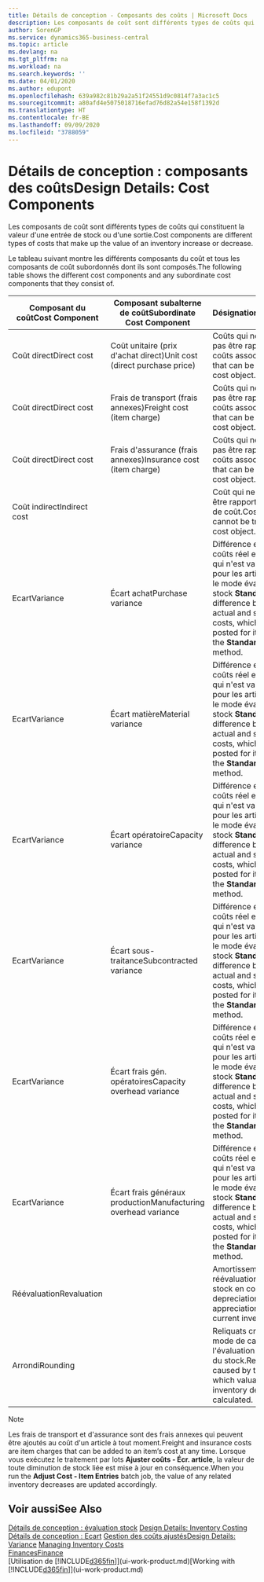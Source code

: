 ```yaml
---
title: Détails de conception - Composants des coûts | Microsoft Docs
description: Les composants de coût sont différents types de coûts qui constituent la valeur d'une entrée de stock ou d'une sortie.
author: SorenGP
ms.service: dynamics365-business-central
ms.topic: article
ms.devlang: na
ms.tgt_pltfrm: na
ms.workload: na
ms.search.keywords: ''
ms.date: 04/01/2020
ms.author: edupont
ms.openlocfilehash: 639a982c81b29a2a51f24551d9c0814f7a3ac1c5
ms.sourcegitcommit: a80afd4e5075018716efad76d82a54e158f1392d
ms.translationtype: HT
ms.contentlocale: fr-BE
ms.lasthandoff: 09/09/2020
ms.locfileid: "3788059"
---
```

# <a name="design-details-cost-components"></a><span data-ttu-id="b7ab1-103">Détails de conception : composants des coûts</span><span class="sxs-lookup"><span data-stu-id="b7ab1-103">Design Details: Cost Components</span></span>
<span data-ttu-id="b7ab1-104">Les composants de coût sont différents types de coûts qui constituent la valeur d'une entrée de stock ou d'une sortie.</span><span class="sxs-lookup"><span data-stu-id="b7ab1-104">Cost components are different types of costs that make up the value of an inventory increase or decrease.</span></span>  

 <span data-ttu-id="b7ab1-105">Le tableau suivant montre les différents composants du coût et tous les composants de coût subordonnés dont ils sont composés.</span><span class="sxs-lookup"><span data-stu-id="b7ab1-105">The following table shows the different cost components and any subordinate cost components that they consist of.</span></span>  

|<span data-ttu-id="b7ab1-106">Composant du coût</span><span class="sxs-lookup"><span data-stu-id="b7ab1-106">Cost Component</span></span>|<span data-ttu-id="b7ab1-107">Composant subalterne de coût</span><span class="sxs-lookup"><span data-stu-id="b7ab1-107">Subordinate Cost Component</span></span>|<span data-ttu-id="b7ab1-108">Désignation</span><span class="sxs-lookup"><span data-stu-id="b7ab1-108">Description</span></span>|  
|--------------------|--------------------------------|---------------------------------------|  
|<span data-ttu-id="b7ab1-109">Coût direct</span><span class="sxs-lookup"><span data-stu-id="b7ab1-109">Direct cost</span></span>|<span data-ttu-id="b7ab1-110">Coût unitaire (prix d'achat direct)</span><span class="sxs-lookup"><span data-stu-id="b7ab1-110">Unit cost (direct purchase price)</span></span>|<span data-ttu-id="b7ab1-111">Coûts qui ne peuvent pas être rapportés à des coûts associés.</span><span class="sxs-lookup"><span data-stu-id="b7ab1-111">Cost that can be traced to a cost object.</span></span>|  
|<span data-ttu-id="b7ab1-112">Coût direct</span><span class="sxs-lookup"><span data-stu-id="b7ab1-112">Direct cost</span></span>|<span data-ttu-id="b7ab1-113">Frais de transport (frais annexes)</span><span class="sxs-lookup"><span data-stu-id="b7ab1-113">Freight cost (item charge)</span></span>|<span data-ttu-id="b7ab1-114">Coûts qui ne peuvent pas être rapportés à des coûts associés.</span><span class="sxs-lookup"><span data-stu-id="b7ab1-114">Cost that can be traced to a cost object.</span></span>|  
|<span data-ttu-id="b7ab1-115">Coût direct</span><span class="sxs-lookup"><span data-stu-id="b7ab1-115">Direct cost</span></span>|<span data-ttu-id="b7ab1-116">Frais d'assurance (frais annexes)</span><span class="sxs-lookup"><span data-stu-id="b7ab1-116">Insurance cost (item charge)</span></span>|<span data-ttu-id="b7ab1-117">Coûts qui ne peuvent pas être rapportés à des coûts associés.</span><span class="sxs-lookup"><span data-stu-id="b7ab1-117">Cost that can be traced to a cost object.</span></span>|  
|<span data-ttu-id="b7ab1-118">Coût indirect</span><span class="sxs-lookup"><span data-stu-id="b7ab1-118">Indirect cost</span></span>||<span data-ttu-id="b7ab1-119">Coût qui ne peut pas être rapporté à un objet de coût.</span><span class="sxs-lookup"><span data-stu-id="b7ab1-119">Cost that cannot be traced to a cost object.</span></span>|  
|<span data-ttu-id="b7ab1-120">Ecart</span><span class="sxs-lookup"><span data-stu-id="b7ab1-120">Variance</span></span>|<span data-ttu-id="b7ab1-121">Écart achat</span><span class="sxs-lookup"><span data-stu-id="b7ab1-121">Purchase variance</span></span>|<span data-ttu-id="b7ab1-122">Différence entre les coûts réel et standard, qui n'est validée que pour les articles utilisant le mode évaluation stock **Standard**.</span><span class="sxs-lookup"><span data-stu-id="b7ab1-122">The difference between actual and standard costs, which is only posted for items using the **Standard** costing method.</span></span>|  
|<span data-ttu-id="b7ab1-123">Ecart</span><span class="sxs-lookup"><span data-stu-id="b7ab1-123">Variance</span></span>|<span data-ttu-id="b7ab1-124">Écart matière</span><span class="sxs-lookup"><span data-stu-id="b7ab1-124">Material variance</span></span>|<span data-ttu-id="b7ab1-125">Différence entre les coûts réel et standard, qui n'est validée que pour les articles utilisant le mode évaluation stock **Standard**.</span><span class="sxs-lookup"><span data-stu-id="b7ab1-125">The difference between actual and standard costs, which is only posted for items using the **Standard** costing method.</span></span>|  
|<span data-ttu-id="b7ab1-126">Ecart</span><span class="sxs-lookup"><span data-stu-id="b7ab1-126">Variance</span></span>|<span data-ttu-id="b7ab1-127">Écart opératoire</span><span class="sxs-lookup"><span data-stu-id="b7ab1-127">Capacity variance</span></span>|<span data-ttu-id="b7ab1-128">Différence entre les coûts réel et standard, qui n'est validée que pour les articles utilisant le mode évaluation stock **Standard**.</span><span class="sxs-lookup"><span data-stu-id="b7ab1-128">The difference between actual and standard costs, which is only posted for items using the **Standard** costing method.</span></span>|  
|<span data-ttu-id="b7ab1-129">Ecart</span><span class="sxs-lookup"><span data-stu-id="b7ab1-129">Variance</span></span>|<span data-ttu-id="b7ab1-130">Écart sous-traitance</span><span class="sxs-lookup"><span data-stu-id="b7ab1-130">Subcontracted variance</span></span>|<span data-ttu-id="b7ab1-131">Différence entre les coûts réel et standard, qui n'est validée que pour les articles utilisant le mode évaluation stock **Standard**.</span><span class="sxs-lookup"><span data-stu-id="b7ab1-131">The difference between actual and standard costs, which is only posted for items using the **Standard** costing method.</span></span>|  
|<span data-ttu-id="b7ab1-132">Ecart</span><span class="sxs-lookup"><span data-stu-id="b7ab1-132">Variance</span></span>|<span data-ttu-id="b7ab1-133">Écart frais gén. opératoires</span><span class="sxs-lookup"><span data-stu-id="b7ab1-133">Capacity overhead variance</span></span>|<span data-ttu-id="b7ab1-134">Différence entre les coûts réel et standard, qui n'est validée que pour les articles utilisant le mode évaluation stock **Standard**.</span><span class="sxs-lookup"><span data-stu-id="b7ab1-134">The difference between actual and standard costs, which is only posted for items using the **Standard** costing method.</span></span>|  
|<span data-ttu-id="b7ab1-135">Ecart</span><span class="sxs-lookup"><span data-stu-id="b7ab1-135">Variance</span></span>|<span data-ttu-id="b7ab1-136">Écart frais généraux production</span><span class="sxs-lookup"><span data-stu-id="b7ab1-136">Manufacturing overhead variance</span></span>|<span data-ttu-id="b7ab1-137">Différence entre les coûts réel et standard, qui n'est validée que pour les articles utilisant le mode évaluation stock **Standard**.</span><span class="sxs-lookup"><span data-stu-id="b7ab1-137">The difference between actual and standard costs, which is only posted for items using the **Standard** costing method.</span></span>|  
|<span data-ttu-id="b7ab1-138">Réévaluation</span><span class="sxs-lookup"><span data-stu-id="b7ab1-138">Revaluation</span></span>||<span data-ttu-id="b7ab1-139">Amortissement ou réévaluation de la valeur stock en cours.</span><span class="sxs-lookup"><span data-stu-id="b7ab1-139">A depreciation or appreciation of the current inventory value.</span></span>|  
|<span data-ttu-id="b7ab1-140">Arrondi</span><span class="sxs-lookup"><span data-stu-id="b7ab1-140">Rounding</span></span>||<span data-ttu-id="b7ab1-141">Reliquats créés par le mode de calcul de l'évaluation des sorties du stock.</span><span class="sxs-lookup"><span data-stu-id="b7ab1-141">Residuals caused by the way in which valuation of inventory decreases are calculated.</span></span>|  

> [!NOTE]  
>  <span data-ttu-id="b7ab1-142">Les frais de transport et d'assurance sont des frais annexes qui peuvent être ajoutés au coût d'un article à tout moment.</span><span class="sxs-lookup"><span data-stu-id="b7ab1-142">Freight and insurance costs are item charges that can be added to an item’s cost at any time.</span></span> <span data-ttu-id="b7ab1-143">Lorsque vous exécutez le traitement par lots **Ajuster coûts - Écr. article**, la valeur de toute diminution de stock liée est mise à jour en conséquence.</span><span class="sxs-lookup"><span data-stu-id="b7ab1-143">When you run the **Adjust Cost - Item Entries** batch job, the value of any related inventory decreases are updated accordingly.</span></span>  

## <a name="see-also"></a><span data-ttu-id="b7ab1-144">Voir aussi</span><span class="sxs-lookup"><span data-stu-id="b7ab1-144">See Also</span></span>  
 <span data-ttu-id="b7ab1-145">[Détails de conception : évaluation stock](design-details-inventory-costing.md) </span><span class="sxs-lookup"><span data-stu-id="b7ab1-145">[Design Details: Inventory Costing](design-details-inventory-costing.md) </span></span>  
 <span data-ttu-id="b7ab1-146">[Détails de conception : Ecart](design-details-variance.md) [Gestion des coûts ajustés](finance-manage-inventory-costs.md)</span><span class="sxs-lookup"><span data-stu-id="b7ab1-146">[Design Details: Variance](design-details-variance.md) [Managing Inventory Costs](finance-manage-inventory-costs.md)</span></span>  
 [<span data-ttu-id="b7ab1-147">Finances</span><span class="sxs-lookup"><span data-stu-id="b7ab1-147">Finance</span></span>](finance.md)  
 <span data-ttu-id="b7ab1-148">[Utilisation de [!INCLUDE[d365fin](includes/d365fin_md.md)]](ui-work-product.md)</span><span class="sxs-lookup"><span data-stu-id="b7ab1-148">[Working with [!INCLUDE[d365fin](includes/d365fin_md.md)]](ui-work-product.md)</span></span>  
